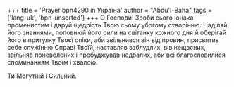 +++
title = 'Prayer bpn4290 in Україна'
author = "Abdu'l-Bahá"
tags = ['lang-uk', 'bpn-unsorted']
+++
О Господи! Зроби сього юнака променистим і даруй щедрість Твою сьому убогому створінню. Наділяй його знаннями, поповнюй його сили на світанку кожного дня й оберігай його в притулку Твоєї опіки, аби звільнився він від провин, присвятив себе служінню Справі Твоїй, наставляв заблудлих, вів нещасних, звільняв поневолених і пробуджував недбалих, аби всі благословилися споминанням Твоїм і хвалою.

Ти Могутній і Сильний.
